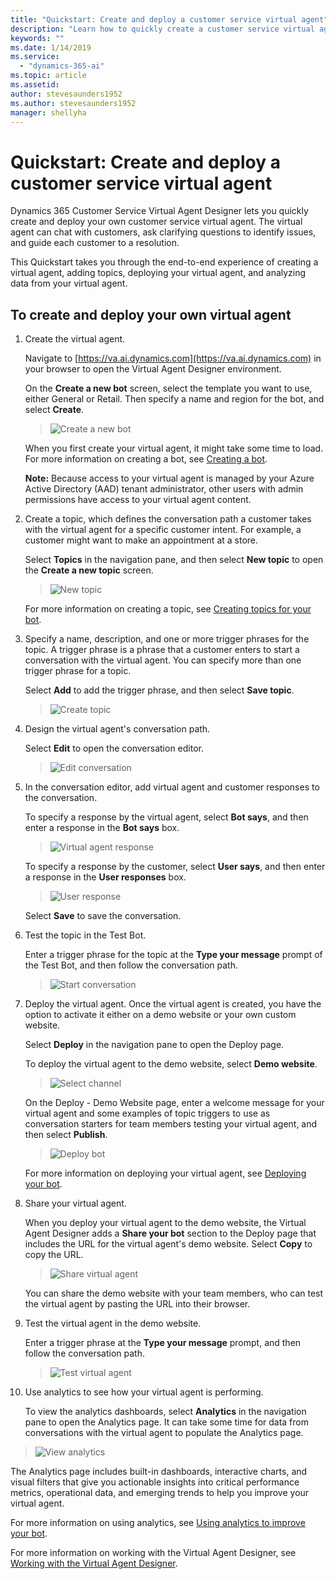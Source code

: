 ```yaml
---
title: "Quickstart: Create and deploy a customer service virtual agent"
description: "Learn how to quickly create a customer service virtual agent using the Virtual Agent Designer."
keywords: ""
ms.date: 1/14/2019
ms.service:
  - "dynamics-365-ai"
ms.topic: article
ms.assetid: 
author: stevesaunders1952
ms.author: stevesaunders1952
manager: shellyha
---
```


# Quickstart: Create and deploy a customer service virtual agent

Dynamics 365 Customer Service Virtual Agent Designer lets you quickly create and deploy your own customer service virtual agent. The virtual agent can chat with customers, ask clarifying questions to identify issues, and guide each customer to a resolution.

This Quickstart takes you through the end-to-end experience of creating a virtual agent, adding topics, deploying your virtual agent, and analyzing data from your virtual agent.

## To create and deploy your own virtual agent

1. Create the virtual agent.

   Navigate to [https://va.ai.dynamics.com](https://va.ai.dynamics.com) in your browser to open the Virtual Agent Designer environment.

   On the **Create a new bot** screen, select the template you want to use, either General or Retail. Then specify a name and region for the bot, and select **Create**.

   > ![Create a new bot](media/create-new-bot.PNG)

   When you first create your virtual agent, it might take some time to load. For more information on creating a bot, see [Creating a bot](getting-started-create-bot.md).

   **Note:**   Because access to your virtual agent is managed by your Azure Active Directory (AAD) tenant administrator, other users with admin permissions have access to your virtual agent content.

2. Create a topic, which defines the conversation path a customer takes with the virtual agent for a specific customer intent. For example, a customer might want to make an appointment at a store.

   Select **Topics** in the navigation pane, and then select **New topic** to open the **Create a new topic** screen.

   > ![New topic](media/create-new-topic.png)

   For more information on creating a topic, see [Creating topics for your bot](getting-started-create-topics.md).

3. Specify a name, description, and one or more trigger phrases for the topic. A trigger phrase is a phrase that a customer enters to start a conversation with the virtual agent. You can specify more than one trigger phrase for a topic.

   Select **Add** to add the trigger phrase, and then select **Save topic**.

   > ![Create topic](media/create-topic-3-2.png)

4. Design the virtual agent's conversation path.

   Select **Edit** to open the conversation editor.

   > ![Edit conversation](media/create-topic-8-1.png)

5. In the conversation editor, add virtual agent and customer responses to the conversation.

   To specify a response by the virtual agent, select **Bot says**, and then enter a response in the **Bot says** box.

   > ![Virtual agent response](media/create-topic-12.png)

   To specify a response by the customer, select **User says**, and then enter a response in the **User responses** box.

   > ![User response](media/create-topic-14.png)

   Select **Save** to save the conversation.

6. Test the topic in the Test Bot.

   Enter a trigger phrase for the topic at the **Type your message** prompt of the Test Bot, and then follow the conversation path.

   > ![Start conversation](media/create-topic-21.png)

7. Deploy the virtual agent. Once the virtual agent is created, you have the option to activate it either on a demo website or your own custom website.

   Select **Deploy** in the navigation pane to open the Deploy page.

   To deploy the virtual agent to the demo website, select **Demo website**.

   > ![Select channel](media/create-topic-21-1.png)

   On the Deploy - Demo Website page, enter a welcome message for your virtual agent and some examples of topic triggers to use as conversation starters for team members testing your virtual agent, and then select **Publish**.

   > ![Deploy bot](media/deploy-bot-2.png)

   For more information on deploying your virtual agent, see [Deploying your bot](getting-started-deploy.md).

8. Share your virtual agent.

   When you deploy your virtual agent to the demo website, the Virtual Agent Designer adds a **Share your bot** section to the Deploy page that includes the URL for the virtual agent's demo website. Select **Copy** to copy the URL.

   > ![Share virtual agent](media/deploy-bot-2-1.png)

   You can share the demo website with your team members, who can test the virtual agent by pasting the URL into their browser.

9. Test the virtual agent in the demo website.

   Enter a trigger phrase at the **Type your message** prompt, and then follow the conversation path.

   > ![Test virtual agent](media/deploy-bot-4.png)

10. Use analytics to see how your virtual agent is performing.

    To view the analytics dashboards, select **Analytics** in the navigation pane to open the Analytics page. It can take some time for data from conversations with the virtual agent to populate the Analytics page.

   > ![View analytics](media/analytics-page.PNG)

The Analytics page includes built-in dashboards, interactive charts, and visual filters that give you actionable insights into critical performance metrics, operational data, and emerging trends to help you improve your virtual agent.

For more information on using analytics, see [Using analytics to improve your bot](getting-started-analytics.md).

For more information on working with the Virtual Agent Designer, see [Working with the Virtual Agent Designer](getting-started-bot-designer.md).
